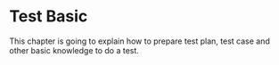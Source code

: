 # Test Basic

This chapter is going to explain how to prepare test plan, test case and other basic knowledge to do a test.
